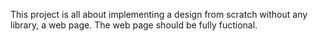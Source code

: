 This project is all about implementing a design from scratch without any library, a web page.
The web page should be fully fuctional.